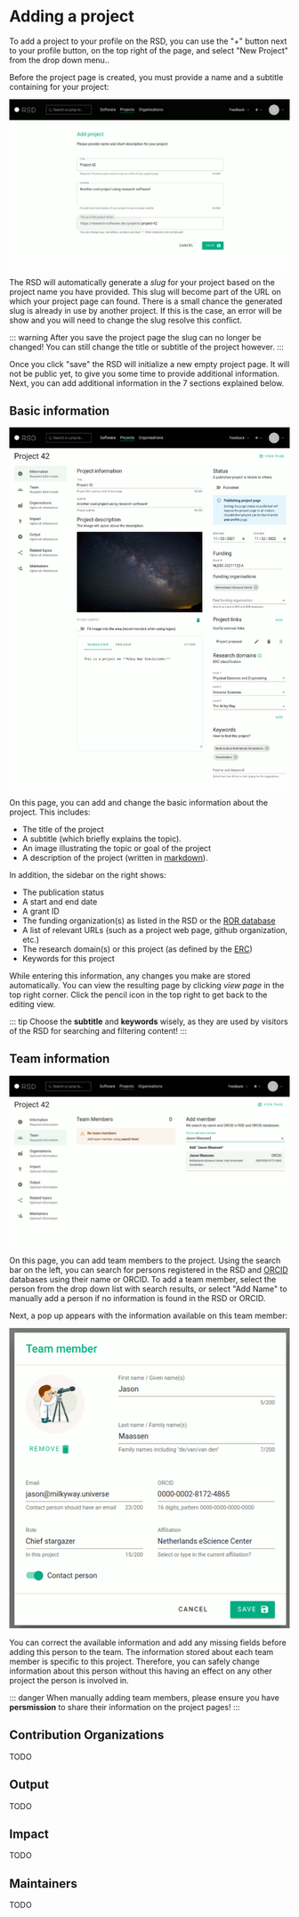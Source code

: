 <!--
SPDX-FileCopyrightText: 2022 Jason Maassen (Netherlands eScience Center) <j.maassen@esciencecenter.nl>
SPDX-FileCopyrightText: 2022 Netherlands eScience Center

SPDX-License-Identifier: CC-BY-4.0
-->

# Adding a project

To add a project to your profile on the RSD, you can use the "+" button next to your profile button, on the top right of the page, and select "New Project" from the drop down menu.. 

Before the project page is created, you must provide a name and a subtitle containing for your project:

![image](/new-project.gif)

The RSD will automatically generate a *slug* for your project based on the project name you have provided. This slug will become part of the URL on which your project page can found. 
There is a small chance the generated slug is already in use by another project. If this is the case, an error will be show and you will need to change the slug resolve this conflict. 

::: warning
After you save the project page the slug can no longer be changed! You can still change the title or subtitle of the project however. 
::: 

Once you click "save" the RSD will initialize a new empty project page. It will not be public yet, to give you some time to provide additional information.
Next, you can add additional information in the 7 sections explained below. 

## Basic information

![image](/basic-project-information.gif)

On this page, you can add and change the basic information about the project. This includes: 

- The title of the project
- A subtitle (which briefly explains the topic).
- An image illustrating the topic or goal of the project
- A description of the project (written in [markdown](https://www.markdownguide.org)).

In addition, the sidebar on the right shows: 

- The publication status 
- A start and end date
- A grant ID
- The funding organization(s) as listed in the RSD or the [ROR database](https://ror.org)
- A list of relevant URLs (such as a project web page, github organization, etc.)
- The research domain(s) or this project (as defined by the [ERC](https://erc.europa.eu/news/new-erc-panel-structure-2021-and-2022))
- Keywords for this project

While entering this information, any changes you make are stored automatically. You can view the resulting page by clicking *view page* in the top right corner. 
Click the pencil icon in the top right to get back to the editing view. 

::: tip
Choose the **subtitle** and **keywords** wisely, as they are used by visitors of the RSD for searching and filtering content! 
:::

## Team information

![image](/project-team-information.gif)

On this page, you can add team members to the project. Using the search bar on the left, you can search for persons registered in the RSD and [ORCID](https://orcid.org) databases 
using their name or ORCID. To add a team member, select the person from the drop down list with search results, or select "Add Name" to manually add a person if no information 
is found in the RSD or ORCID. 

Next, a pop up appears with the information available on this team member:

![image](/person-information.gif)

You can correct the available information and add any missing fields before adding this person to the team. The information stored about each team member is specific to this 
project. Therefore, you can safely change information about this person without this having an effect on any other project the person is involved in. 

::: danger
When manually adding team members, please ensure you have **persmission** to share their information on the project pages!
:::

## Contribution Organizations

TODO

## Output

TODO

## Impact 

TODO

## Maintainers

TODO





 













